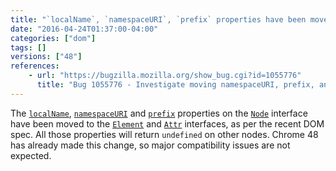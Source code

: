 ```yaml
---
title: "`localName`, `namespaceURI`, `prefix` properties have been moved from `Node` to `Element`"
date: "2016-04-24T01:37:00-04:00"
categories: ["dom"]
tags: []
versions: ["48"]
references:
    - url: "https://bugzilla.mozilla.org/show_bug.cgi?id=1055776"
      title: "Bug 1055776 - Investigate moving namespaceURI, prefix, and localName to Element and Attr"
---
```

The [`localName`](https://developer.mozilla.org/en-US/docs/Web/API/Element/localName), [`namespaceURI`](https://developer.mozilla.org/en-US/docs/Web/API/Node/namespaceURI) and [`prefix`](https://developer.mozilla.org/en-US/docs/Web/API/Node/prefix) properties on the [`Node`](https://developer.mozilla.org/en-US/docs/Web/API/Node) interface have been moved to the [`Element`](https://developer.mozilla.org/en-US/docs/Web/API/Element) and [`Attr`](https://developer.mozilla.org/en-US/docs/Web/API/Attr) interfaces, as per the recent DOM spec. All those properties will return `undefined` on other nodes. Chrome 48 has already made this change, so major compatibility issues are not expected.
